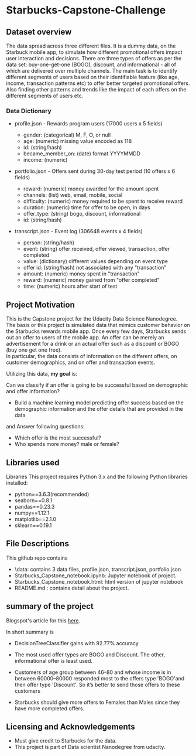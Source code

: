 # Starbucks-Capstone-Challenge

## Dataset overview
The data spread across three different files. It is a dummy data, on the Starbuck mobile app, to simulate how different promotional offers impact user interaction and decisions. There are three types of offers as per the data set: buy-one-get-one (BOGO), discount, and informational - all of which are delivered over multiple channels. The main task is to identify different segments of users based on their identifiable feature (like age, income, transaction patterns etc) to offer better targeted promotional offers. Also finding other patterns and trends like the impact of each offers on the different segments of users etc.

### Data Dictionary
 - profile.json - Rewards program users (17000 users x 5 fields)
   - gender: (categorical) M, F, O, or null
   - age: (numeric) missing value encoded as 118
   - id: (string/hash)
   - became_member_on: (date) format YYYYMMDD
   - income: (numeric)
  
 - portfolio.json - Offers sent during 30-day test period (10 offers x 6 fields)
   - reward: (numeric) money awarded for the amount spent
   - channels: (list) web, email, mobile, social
   - difficulty: (numeric) money required to be spent to receive reward
   - duration: (numeric) time for offer to be open, in days
   - offer_type: (string) bogo, discount, informational
   - id: (string/hash)

 - transcript.json - Event log (306648 events x 4 fields)
   - person: (string/hash)
   - event: (string) offer received, offer viewed, transaction, offer completed
   - value: (dictionary) different values depending on event type
   - offer id: (string/hash) not associated with any "transaction"
   - amount: (numeric) money spent in "transaction"
   - reward: (numeric) money gained from "offer completed"
   - time: (numeric) hours after start of test
   
## Project Motivation<a name="motivation"></a>

This is the Capstone project for the Udacity Data Science Nanodegree.  
The basis or this project is simulated data that mimics customer behavior on the Starbucks rewards mobile app. Once every few days, Starbucks sends out an offer to users of the mobile app. An offer can be merely an advertisement for a drink or an actual offer such as a discount or BOGO (buy one get one free).  
In particular, the data consists of information on the different offers, on customer demographics, and on offer and transaction events.  

Utilizing this data, **my goal** is:

Can we classify if an offer is going to be successful based on demographic and offer information?
- Build a machine learning model predicting offer success based on the demographic information and the offer details that are provided in the data

and Answer following questions:
- Which offer is the most successful?
- Who spends more money? male or female?
 
## Libraries used <a name="Libraries"></a>
Libraries
This project requires Python 3.x and the following Python libraries installed:
- python==3.6.3(recommended)
- seaborn==0.8.1
- pandas==0.23.3
- numpy==1.12.1
- matplotlib==2.1.0
- sklearn==0.19.1


## File Descriptions <a name="files"></a>

This github repo contains
- \data: contains 3 data files, profile.json, transcript.json, portfolio.json
- Starbucks_Capstone_notebook.ipynb: Jupyter notebook of project.
- Starbucks_Capstone_notebook.html: html version of jupyter notebook
- README.md : contains detail about the project.

## summary of the project <a name="summary"></a>

Blogspot's article for this [here](https://thangduong.substack.com/p/starbucks-customer-behaviors-with).

In short summary is 
- DecisionTreeClassifier gains with 92.77% accuracy
- The most used offer types are BOGO and Discount. The other, informational offer is least used.

- Customers of age group between 46–80 and whose income is in between 60000–80000 responded most to the offers type 'BOGO'and then offer type 'Discount'. So it’s better to send those offers to these customers

- Starbucks should give more offers to Females than Males since they have more completed offers.

## Licensing and Acknowledgements<a name="licensing"></a>

- Must give credit to Starbucks for the data.
- This project is part of Data scientist Nanodegree from udacity.
